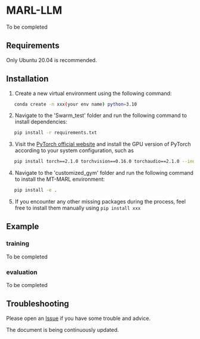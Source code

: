 # MARL-LLM
To be completed

## Requirements
Only Ubuntu 20.04 is recommended.

## Installation
1. Create a new virtual environment using the following command:
```bash
   conda create -n xxx(your env name) python=3.10
```
2. Navigate to the 'Swarm_test' folder and run the following command to install dependencies:
```bash
   pip install -r requirements.txt
```
3. Visit the [PyTorch official website](https://pytorch.org/get-started/previous-versions/) and install the GPU version of PyTorch according to your system configuration, such as
```bash
   pip install torch==2.1.0 torchvision==0.16.0 torchaudio==2.1.0 --index-url https://download.pytorch.org/whl/cu121
```
4. Navigate to the 'customized_gym' folder and run the following command to install the MT-MARL environment:
```bash
   pip install -e .
```
5. If you encounter any other missing packages during the process, feel free to install them manually using ``pip install xxx``

## Example
### training
To be completed

### evaluation
To be completed

## Troubleshooting
Please open an [Issue](https://github.com/Guobin-Zhu/MT-MARL-SG/issues) if you have some trouble and advice.

The document is being continuously updated.
